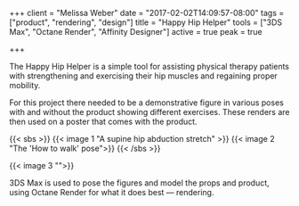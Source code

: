 +++
client = "Melissa Weber"
date = "2017-02-02T14:09:57-08:00"
tags = ["product", "rendering", "design"]
title = "Happy Hip Helper"
tools = ["3DS Max", "Octane Render", "Affinity Designer"]
active = true
peak = true

+++

The Happy Hip Helper is a simple tool for assisting physical therapy patients with strengthening and exercising their hip muscles and regaining proper mobility.<!--more-->

For this project there needed to be a demonstrative figure in various poses with and without the product showing different exercises. These renders are then used on a poster that comes with the product.

{{< sbs >}}
{{< image 1 "A supine hip abduction stretch" >}}
{{< image 2 "The 'How to walk' pose">}}
{{< /sbs >}}

{{< image 3 "">}}

3DS Max is used to pose the figures and model the props and product, using Octane Render for what it does best — rendering.
